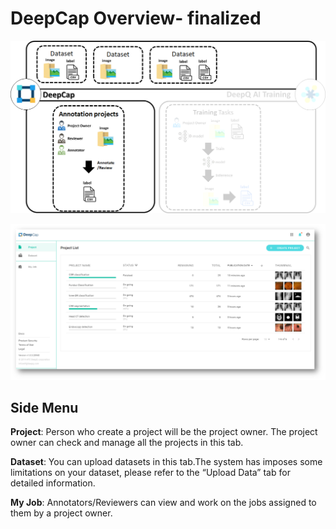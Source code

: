 # DeepCap Overview- finalized



![](../.gitbook/assets/image%20%28142%29.png)



![](../.gitbook/assets/image%20%2844%29.png)

## Side Menu

**Project**: Person who create a project will be the project owner. The project owner can check and manage all the projects in this tab.

**Dataset**: You can upload datasets in this tab.The system has imposes some limitations on your dataset, please refer to the “Upload Data” tab for detailed information. 

**My Job**: Annotators/Reviewers can view and work on the jobs assigned to them by a project owner.

